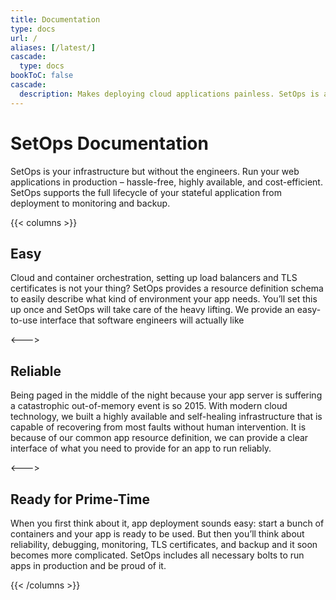 ```yaml
---
title: Documentation
type: docs
url: /
aliases: [/latest/]
cascade:
  type: docs
bookToC: false
cascade:
  description: Makes deploying cloud applications painless. SetOps is a standardized framework upon your own AWS account. Setup & deploy cloud applications with ease!
---
```

# SetOps Documentation

SetOps is your infrastructure but without the engineers. Run your web applications in production – hassle-free, highly available, and cost-efficient. SetOps supports the full lifecycle of your stateful application from deployment to monitoring and backup.

{{< columns >}} <!-- begin columns block -->
## Easy

Cloud and container orchestration, setting up load balancers and TLS certificates is not your thing? SetOps provides a resource definition schema to easily describe what kind of environment your app needs. You’ll set this up once and SetOps will take care of the heavy lifting. We provide an easy-to-use interface that software engineers will actually like

<--->

## Reliable

Being paged in the middle of the night because your app server is suffering a catastrophic out-of-memory event is so 2015. With modern cloud technology, we built a highly available and self-healing infrastructure that is capable of recovering from most faults without human intervention. It is because of our common app resource definition, we can provide a clear interface of what you need to provide for an app to run reliably.

<--->

## Ready for Prime-Time

When you first think about it, app deployment sounds easy: start a bunch of containers and your app is ready to be used. But then you’ll think about reliability, debugging, monitoring, TLS certificates, and backup and it soon becomes more complicated. SetOps includes all necessary bolts to run apps in production and be proud of it.

{{< /columns >}}
